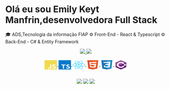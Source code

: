 # Olá eu sou Emily Keyt Manfrin,desenvolvedora Full Stack 


🎓 ADS,Tecnologia da informação FIAP
⚙️ Front-End - React & Typescript
⚙️ Back-End - C# & Entity Framework

<div align="center">
<div>
  <a href="https://github.com/e-manfrin">
  
   <img height="180em" src="https://github-readme-stats.vercel.app/api?username=e-manfrin&show_icons=true&theme=radical"/>
  <img height="180em" src="https://github-readme-stats.vercel.app/api/top-langs/?username=e-manfrin&layout=compact&langs_count=7&theme=dark"/>
</div>
 
<div style="display: inline_block"><br>
  <img align="center" alt="M-Js" height="30" width="40" src="https://raw.githubusercontent.com/devicons/devicon/master/icons/javascript/javascript-plain.svg">
  <img align="center" alt="M-Ts" height="30" width="40" src="https://raw.githubusercontent.com/devicons/devicon/master/icons/typescript/typescript-plain.svg">
  <img align="center" alt="M-React" height="30" width="40" src="https://raw.githubusercontent.com/devicons/devicon/master/icons/react/react-original.svg">
  <img align="center" alt="M-HTML" height="30" width="40" src="https://raw.githubusercontent.com/devicons/devicon/master/icons/html5/html5-original.svg">
  <img align="center" alt="M-CSS" height="30" width="40" src="https://raw.githubusercontent.com/devicons/devicon/master/icons/css3/css3-original.svg">
  <img align="center" alt="M-Csharp" height="30" width="40" src="https://raw.githubusercontent.com/devicons/devicon/master/icons/csharp/csharp-original.svg">
</div>
  
  ##

<div> 
  <a href="https://www.youtube.com/channel/UCY5EHeXCC9prM5BOOZM2QIQ" target="_blank"><img src="https://img.shields.io/badge/YouTube-FF0000?style=for-the-       badge&logo=youtube&logoColor=white" target="_blank"></a>
    <a href = "mailto:dr.manfrin@gmail.com"><img src="https://img.shields.io/badge/-Gmail-%23333?style=for-the-badge&logo=gmail&logoColor=white" target="_blank"></a>
    <a href="https://www.linkedin.com/in/emily-keyt-manfrin-9601b489/" target="_blank"><img src="https://img.shields.io/badge/-LinkedIn-%230077B5?style=for-the-  badge&logo=linkedin&logoColor=white" target="_blank"></a> 
</div>

